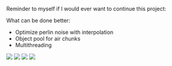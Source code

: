 Reminder to myself if I would ever want to continue this project:

What can be done better:
* Optimize perlin noise with interpolation
* Object pool for air chunks
* Multithreading

![](https://i.imgur.com/uokNxgH.jpg)
![](https://i.imgur.com/sW833et.jpg)
![](https://i.imgur.com/0NadlOJ.jpg)
![](https://i.imgur.com/FAMGgYs.jpg)
